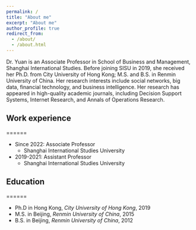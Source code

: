 ```yaml
---
permalink: /
title: "About me"
excerpt: "About me"
author_profile: true
redirect_from: 
  - /about/
  - /about.html
---
```


Dr. Yuan is an Associate Professor in School of Business and Management, Shanghai International Studies. Before joining SISU in 2019, she received her Ph.D. from City University of Hong Kong; M.S. and B.S. in Renmin University of China. Her research interests include social networks, big data, financial technology, and business intelligence. Her research has appeared in high-quality academic journals, including Decision Support Systems, Internet Research, and Annals of Operations Research. 



## Work experience
======
* Since 2022: Associate Professor
  * Shanghai International Studies University
* 2019-2021: Assistant Professor
  * Shanghai International Studies University

## Education
======
* Ph.D in Hong Kong, <i>City University of Hong Kong</i>, 2019
* M.S. in Beijing, <i>Renmin University of China</i>, 2015
* B.S. in Beijing, <i>Renmin University of China</i>, 2012


